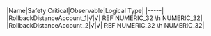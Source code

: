 ﻿

|Name|Safety Critical|Observable|Logical Type|
|-----|
|RollbackDistanceAccount_1|√|√| REF NUMERIC_32 \h NUMERIC_32|
|RollbackDistanceAccount_2|√|√| REF NUMERIC_32 \h NUMERIC_32|

